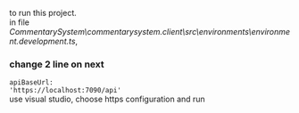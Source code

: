to run this project.<br>
in file <br> <i>CommentarySystem\commentarysystem.client\src\environments\environment.development.ts</i>, <h3>change 2 line on next</h3>
<code>apiBaseUrl:  'https://localhost:7090/api'</code> <br>
use visual studio, choose https configuration and run
